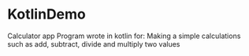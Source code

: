 # KotlinDemo
Calculator app
Program wrote in kotlin for:
Making a simple calculations such as add, subtract, divide and multiply two values
